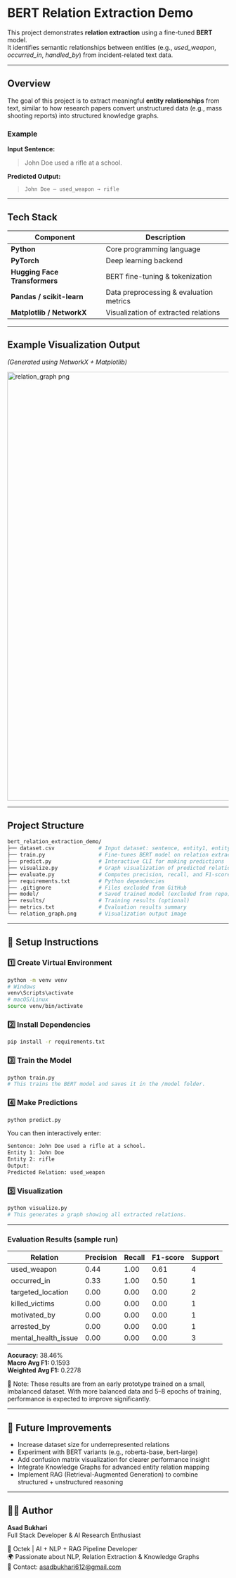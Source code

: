 # BERT Relation Extraction Demo

This project demonstrates **relation extraction** using a fine-tuned **BERT** model.  
It identifies semantic relationships between entities (e.g., *used_weapon*, *occurred_in*, *handled_by*) from incident-related text data.

---

## Overview

The goal of this project is to extract meaningful **entity relationships** from text, similar to how research papers convert unstructured data (e.g., mass shooting reports) into structured knowledge graphs.

### Example

**Input Sentence:**
> John Doe used a rifle at a school.

**Predicted Output:**
> `John Doe — used_weapon → rifle`

---

## Tech Stack

| Component | Description |
|------------|-------------|
| **Python** | Core programming language |
| **PyTorch** | Deep learning backend |
| **Hugging Face Transformers** | BERT fine-tuning & tokenization |
| **Pandas / scikit-learn** | Data preprocessing & evaluation metrics |
| **Matplotlib / NetworkX** | Visualization of extracted relations |

---

## Example Visualization Output

*(Generated using NetworkX + Matplotlib)*

<img width="1920" height="975" alt="relation_graph png" src="https://github.com/user-attachments/assets/bf8af9b7-aac2-4bdf-b2be-7354bb151f4a" />

---

## Project Structure

```bash
bert_relation_extraction_demo/
├── dataset.csv              # Input dataset: sentence, entity1, entity2, relation
├── train.py                 # Fine-tunes BERT model on relation extraction task
├── predict.py               # Interactive CLI for making predictions
├── visualize.py             # Graph visualization of predicted relations
├── evaluate.py              # Computes precision, recall, and F1-score
├── requirements.txt         # Python dependencies
├── .gitignore               # Files excluded from GitHub
├── model/                   # Saved trained model (excluded from repo)
├── results/                 # Training results (optional)
├── metrics.txt              # Evaluation results summary
└── relation_graph.png       # Visualization output image
```

---

## 🚀 Setup Instructions

### 1️⃣ Create Virtual Environment
```bash
python -m venv venv
# Windows
venv\Scripts\activate
# macOS/Linux
source venv/bin/activate
```

### 2️⃣ Install Dependencies
```bash
pip install -r requirements.txt
```

### 3️⃣ Train the Model
```bash
python train.py
# This trains the BERT model and saves it in the /model folder.
```

### 4️⃣ Make Predictions
```bash
python predict.py
```
You can then interactively enter:
```bash
Sentence: John Doe used a rifle at a school.
Entity 1: John Doe
Entity 2: rifle
Output:
Predicted Relation: used_weapon
```

### 5️⃣ Visualization
```bash
python visualize.py
# This generates a graph showing all extracted relations.
```

---


### Evaluation Results (sample run)

| Relation | Precision | Recall | F1-score | Support |
|----------|-----------|--------|----------|---------|
| used_weapon | 0.44 | 1.00 | 0.61 | 4 |
| occurred_in | 0.33 | 1.00 | 0.50 | 1 |
| targeted_location | 0.00 | 0.00 | 0.00 | 2 |
| killed_victims | 0.00 | 0.00 | 0.00 | 1 |
| motivated_by | 0.00 | 0.00 | 0.00 | 1 |
| arrested_by | 0.00 | 0.00 | 0.00 | 1 |
| mental_health_issue | 0.00 | 0.00 | 0.00 | 3 |

**Accuracy:** 38.46%  
**Macro Avg F1:** 0.1593  
**Weighted Avg F1:** 0.2278  

🧩 Note: These results are from an early prototype trained on a small, imbalanced dataset. With more balanced data and 5–8 epochs of training, performance is expected to improve significantly.

---

## 🎯 Future Improvements

- Increase dataset size for underrepresented relations  
- Experiment with BERT variants (e.g., roberta-base, bert-large)  
- Add confusion matrix visualization for clearer performance insight  
- Integrate Knowledge Graphs for advanced entity relation mapping  
- Implement RAG (Retrieval-Augmented Generation) to combine structured + unstructured reasoning  

---

## 👨‍💻 Author

**Asad Bukhari**  
Full Stack Developer & AI Research Enthusiast  

💼 Octek | AI + NLP + RAG Pipeline Developer  
🌍 Passionate about NLP, Relation Extraction & Knowledge Graphs  
📧 Contact: asadbukhari612@gmail.com
